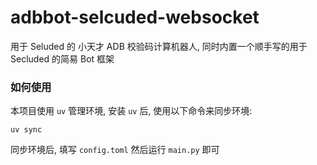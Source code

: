 # adbbot-selcuded-websocket

用于 Seluded 的 小天才 ADB 校验码计算机器人, 同时内置一个顺手写的用于 Secluded 的简易 Bot 框架

### 如何使用

本项目使用 `uv` 管理环境, 安装 `uv` 后, 使用以下命令来同步环境:

```shell
uv sync
```

同步环境后, 填写 `config.toml` 然后运行 `main.py` 即可
